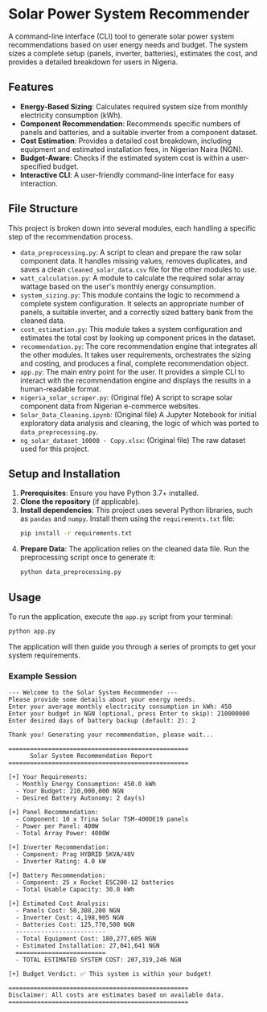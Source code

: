 # Solar Power System Recommender

A command-line interface (CLI) tool to generate solar power system recommendations based on user energy needs and budget. The system sizes a complete setup (panels, inverter, batteries), estimates the cost, and provides a detailed breakdown for users in Nigeria.

## Features

- **Energy-Based Sizing**: Calculates required system size from monthly electricity consumption (kWh).
- **Component Recommendation**: Recommends specific numbers of panels and batteries, and a suitable inverter from a component dataset.
- **Cost Estimation**: Provides a detailed cost breakdown, including equipment and estimated installation fees, in Nigerian Naira (NGN).
- **Budget-Aware**: Checks if the estimated system cost is within a user-specified budget.
- **Interactive CLI**: A user-friendly command-line interface for easy interaction.

## File Structure

This project is broken down into several modules, each handling a specific step of the recommendation process.

- `data_preprocessing.py`: A script to clean and prepare the raw solar component data. It handles missing values, removes duplicates, and saves a clean `cleaned_solar_data.csv` file for the other modules to use.
- `watt_calculation.py`: A module to calculate the required solar array wattage based on the user's monthly energy consumption.
- `system_sizing.py`: This module contains the logic to recommend a complete system configuration. It selects an appropriate number of panels, a suitable inverter, and a correctly sized battery bank from the cleaned data.
- `cost_estimation.py`: This module takes a system configuration and estimates the total cost by looking up component prices in the dataset.
- `recommendation.py`: The core recommendation engine that integrates all the other modules. It takes user requirements, orchestrates the sizing and costing, and produces a final, complete recommendation object.
- `app.py`: The main entry point for the user. It provides a simple CLI to interact with the recommendation engine and displays the results in a human-readable format.
- `nigeria_solar_scraper.py`: (Original file) A script to scrape solar component data from Nigerian e-commerce websites.
- `Solar_Data_Cleaning.ipynb`: (Original file) A Jupyter Notebook for initial exploratory data analysis and cleaning, the logic of which was ported to `data_preprocessing.py`.
- `ng_solar_dataset_10000 - Copy.xlsx`: (Original file) The raw dataset used for this project.

## Setup and Installation

1.  **Prerequisites**: Ensure you have Python 3.7+ installed.
2.  **Clone the repository** (if applicable).
3.  **Install dependencies**: This project uses several Python libraries, such as `pandas` and `numpy`. Install them using the `requirements.txt` file:
    ```bash
    pip install -r requirements.txt
    ```
4.  **Prepare Data**: The application relies on the cleaned data file. Run the preprocessing script once to generate it:
    ```bash
    python data_preprocessing.py
    ```

## Usage

To run the application, execute the `app.py` script from your terminal:

```bash
python app.py
```

The application will then guide you through a series of prompts to get your system requirements.

### Example Session

```
--- Welcome to the Solar System Recommender ---
Please provide some details about your energy needs.
Enter your average monthly electricity consumption in kWh: 450
Enter your budget in NGN (optional, press Enter to skip): 210000000
Enter desired days of battery backup (default: 2): 2

Thank you! Generating your recommendation, please wait...

==================================================
      Solar System Recommendation Report
==================================================

[+] Your Requirements:
  - Monthly Energy Consumption: 450.0 kWh
  - Your Budget: 210,000,000 NGN
  - Desired Battery Autonomy: 2 day(s)

[+] Panel Recommendation:
  - Component: 10 x Trina Solar TSM-400DE19 panels
  - Power per Panel: 400W
  - Total Array Power: 4000W

[+] Inverter Recommendation:
  - Component: Prag HYBRID 5KVA/48V
  - Inverter Rating: 4.0 kW

[+] Battery Recommendation:
  - Component: 25 x Rocket ESC200-12 batteries
  - Total Usable Capacity: 30.0 kWh

[+] Estimated Cost Analysis:
  - Panels Cost: 50,308,200 NGN
  - Inverter Cost: 4,198,905 NGN
  - Batteries Cost: 125,770,500 NGN
  -------------------------
  - Total Equipment Cost: 180,277,605 NGN
  - Estimated Installation: 27,041,641 NGN
  =========================
  - TOTAL ESTIMATED SYSTEM COST: 207,319,246 NGN

[+] Budget Verdict: ✅ This system is within your budget!

==================================================
Disclaimer: All costs are estimates based on available data.
==================================================
```

